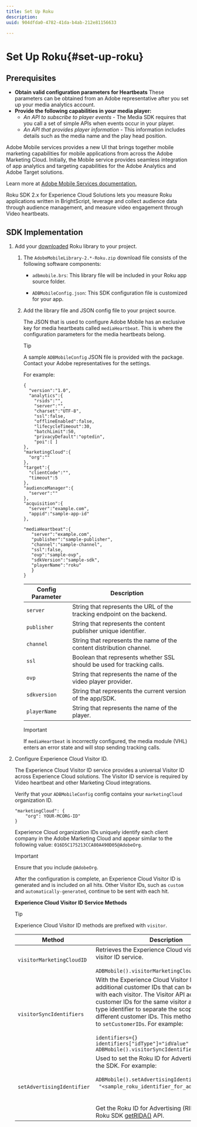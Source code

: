 ```yaml
---
title: Set Up Roku
description: 
uuid: 904dfda0-4782-41da-b4ab-212e81156633

---
```


# Set Up Roku{#set-up-roku}

## Prerequisites

* **Obtain valid configuration parameters for Heartbeats** 
   These parameters can be obtained from an Adobe representative after you set up your media analytics account. 
* **Provide the following capabilities in your media player:**
    * _An API to subscribe to player events_ - The Media SDK requires that you call a set of simple APIs when events occur in your player. 
    * _An API that provides player information_ - This information includes details such as the media name and the play head position.

Adobe Mobile services provides a new UI that brings together mobile marketing capabilities for mobile applications from across the Adobe Marketing Cloud. Initially, the Mobile service provides seamless integration of app analytics and targeting capabilities for the Adobe Analytics and Adobe Target solutions.

Learn more at [Adobe Mobile Services documentation.](https://marketing.adobe.com/resources/help/en_US/mobile/)

Roku SDK 2.x for Experience Cloud Solutions lets you measure Roku applications written in BrightScript, leverage and collect audience data through audience management, and measure video engagement through Video heartbeats. 

## SDK Implementation

1. Add your [downloaded](/help/sdk-implement/download-sdks.md#download-2x-sdks) Roku library to your project.

    1. The `AdobeMobileLibrary-2.*-Roku.zip` download file consists of the following software components:
 
       * `adbmobile.brs`: This library file will be included in your Roku app source folder. 
        
       * `ADBMobileConfig.json`: This SDK configuration file is customized for your app.
 
    1. Add the library file and JSON config file to your project source.
 
       The JSON that is used to configure Adobe Mobile has an exclusive key for media heartbeats called `mediaHeartbeat`. This is where the configuration parameters for the media heartbeats belong.
 
       >[!TIP]
       >
       >A sample `ADBMobileConfig` JSON file is provided with the package. Contact your Adobe representatives for the settings.
 
       For example:     
    
       ```    
       {
         "version":"1.0", 
         "analytics":{
           "rsids":"",
           "server":"",
           "charset":"UTF-8", 
           "ssl":false, 
           "offlineEnabled":false, 
           "lifecycleTimeout":30, 
           "batchLimit":50, 
           "privacyDefault":"optedin", 
           "poi":[ ]
       },
       "marketingCloud":{
         "org":""
       },
       "target":{ 
         "clientCode":"", 
         "timeout":5
       },
       "audienceManager":{ 
         "server":""
       },
       "acquisition":{ 
         "server":"example.com",
         "appid":"sample-app-id"
       },
       
       "mediaHeartbeat":{ 
          "server":"example.com", 
          "publisher":"sample-publisher", 
          "channel":"sample-channel", 
          "ssl":false,
          "ovp":"sample-ovp", 
          "sdkVersion":"sample-sdk", 
          "playerName":"roku"
          }    
       }
       ```
 
       | Config Parameter | Description&nbsp;&nbsp;&nbsp;&nbsp; |
       | --- | --- |
       | `server` | String that represents the URL of the tracking endpoint on the backend.  |
       | `publisher` | String that represents the content publisher unique identifier.  |
       | `channel` | String that represents the name of the content distribution channel.  |
       | `ssl` | Boolean that represents whether SSL should be used for tracking calls.  |
       | `ovp` | String that represents the name of the video player provider.  |
       | `sdkversion` | String that represents the current version of the app/SDK.  |
       | `playerName` | String that represents the name of the player.  | 
 
       >[!IMPORTANT]
       >
       >If `mediaHeartbeat` is incorrectly configured, the media module (VHL) enters an error state and will stop sending tracking calls.

1. Configure Experience Cloud Visitor ID.

    The Experience Cloud Visitor ID service provides a universal Visitor ID across Experience Cloud solutions. The Visitor ID service is required by Video heartbeat and other Marketing Cloud integrations.
 
    Verify that your `ADBMobileConfig` config contains your `marketingCloud` organization ID. 
 
    ```
    "marketingCloud": {
        "org": YOUR-MCORG-ID"
    }
    ```
 
    Experience Cloud organization IDs uniquely identify each client company in the Adobe Marketing Cloud and appear similar to the following value: `016D5C175213CCA80A490D05@AdobeOrg`.
 
    >[!IMPORTANT]
    >
    >Ensure that you include `@AdobeOrg`.
 
    After the configuration is complete, an Experience Cloud Visitor ID is generated and is included on all hits. Other Visitor IDs, such as `custom` and `automatically-generated`, continue to be sent with each hit.
 
    **Experience Cloud Visitor ID Service Methods**
 
    >[!TIP]
    >
    >Experience Cloud Visitor ID methods are prefixed with `visitor`.
 
    | &nbsp;Method&nbsp;&nbsp; | Description |
    | --- | --- |
    | `visitorMarketingCloudID` | Retrieves the Experience Cloud visitor ID from the visitor ID service.  <br/><br/>`ADBMobile().visitorMarketingCloudID()` |
    | `visitorSyncIdentifiers` | With the Experience Cloud Visitor ID, you can set additional customer IDs that can be associated with each visitor. The Visitor API accepts multiple customer IDs for the same visitor and a customer type identifier to separate the scope of the different customer IDs. This method corresponds to `setCustomerIDs`. For example: <br/><br/>`identifiers={}` <br/>`identifiers["idType"]="idValue"` <br/>`ADBMobile().visitorSyncIdentifiers(identifiers)` |
    | `setAdvertisingIdentifier` | Used to set the Roku ID for Advertising (RIDA) on the SDK. For example: <br/><br/> `ADBMobile().setAdvertisingIdentifier(`<br/>&nbsp;&nbsp;`"<sample_roku_identifier_for_advertising>")` <br/><br/><br/>Get the Roku ID for Advertising (RIDA) using the Roku SDK [getRIDA()](https://developer.roku.com/docs/references/brightscript/interfaces/ifdeviceinfo.md#getrida-as-dynamic) API. |

    <!--
    Roku Api Reference: 
    * [Integrating the Roku Advertising Framework](https://sdkdocs.roku.com/display/sdkdoc/Integrating+the+Roku+Advertising+Framework)  
    * [GetRIDA()](https://sdkdocs.roku.com/display/sdkdoc/ifDeviceInfo#ifDeviceInfo-GetRIDA())
    -->
 
<!--    **Postbacks -** For more information about configuring postbacks, see [Configure Postbacks.](https://marketing.adobe.com/resources/help/en_US/mobile/signals_.html) -->
